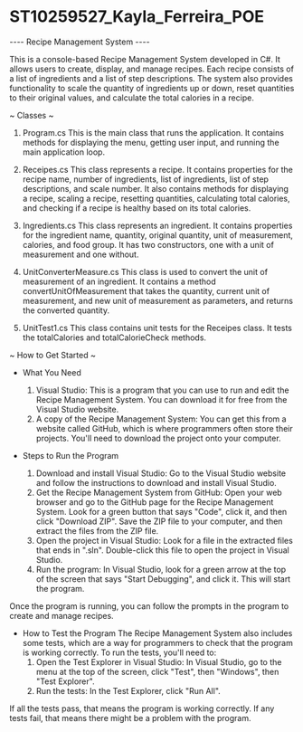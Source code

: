 # ST10259527_Kayla_Ferreira_POE
---- Recipe Management System ----

This is a console-based Recipe Management System developed in C#. It allows users to create, display, and manage recipes. Each recipe consists of a list of ingredients and a list of step descriptions. The system also provides functionality to scale the quantity of ingredients up or down, reset quantities to their original values, and calculate the total calories in a recipe.

~ Classes ~
  1. Program.cs
      This is the main class that runs the application. It contains methods for displaying the menu, getting user input, and running the main application loop.
     
  2. Receipes.cs
      This class represents a recipe. It contains properties for the recipe name, number of ingredients, list of ingredients, list of step descriptions, and scale number. It also contains methods for displaying a       recipe, scaling a recipe, resetting quantities, calculating total calories, and checking if a recipe is healthy based on its total calories.
     
  3. Ingredients.cs
      This class represents an ingredient. It contains properties for the ingredient name, quantity, original quantity, unit of measurement, calories, and food group. It has two constructors, one with a unit of         measurement and one without.
     
  4. UnitConverterMeasure.cs
      This class is used to convert the unit of measurement of an ingredient. It contains a method convertUnitOfMeasurement that takes the quantity, current unit of measurement, and new unit of measurement as           parameters, and returns the converted quantity.
     
  5. UnitTest1.cs
      This class contains unit tests for the Receipes class. It tests the totalCalories and totalCalorieCheck methods.

~ How to Get Started ~

- What You Need
  1.	Visual Studio: This is a program that you can use to run and edit the Recipe Management System. You can download it for free from the Visual Studio website.
  2.	A copy of the Recipe Management System: You can get this from a website called GitHub, which is where programmers often store their projects. You'll need to download the project onto your computer.
     
- Steps to Run the Program
  1.	Download and install Visual Studio: Go to the Visual Studio website and follow the instructions to download and install Visual Studio.
  2.	Get the Recipe Management System from GitHub: Open your web browser and go to the GitHub page for the Recipe Management System. Look for a green button that says "Code", click it, and then click "Download           ZIP". Save the ZIP file to your computer, and then extract the files from the ZIP file.
  3.	Open the project in Visual Studio: Look for a file in the extracted files that ends in ".sln". Double-click this file to open the project in Visual Studio.
  4.	Run the program: In Visual Studio, look for a green arrow at the top of the screen that says "Start Debugging", and click it. This will start the program.
     
Once the program is running, you can follow the prompts in the program to create and manage recipes.

- How to Test the Program
The Recipe Management System also includes some tests, which are a way for programmers to check that the program is working correctly. To run the tests, you'll need to:
  1.	Open the Test Explorer in Visual Studio: In Visual Studio, go to the menu at the top of the screen, click "Test", then "Windows", then "Test Explorer".
  2.	Run the tests: In the Test Explorer, click "Run All".
     
If all the tests pass, that means the program is working correctly. If any tests fail, that means there might be a problem with the program.

